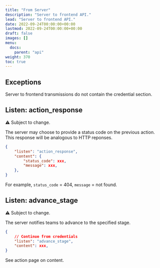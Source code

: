 ```yaml
---
title: "From Server"
description: "Server to frontend API."
lead: "Server to frontend API."
date: 2022-09-24T00:00:00+00:00
lastmod: 2022-09-24T00:00:00+00:00
draft: false
images: []
menu:
  docs:
    parent: "api"
weight: 370
toc: true
---
```


## Exceptions

Server to frontend transmissions do not contain the credential section.

## Listen: action_response

:warning: Subject to change.

The server may choose to provide a status code on the previous action. 
This response will be analogous to HTTP reponses.

```json
{
    "listen": "action_response",
    "content": {
        "status_code": xxx,
        "message": xxx,
    },
}
```

For example, `status_code` = 404, `message` = not found.

## Listen: advance_stage

:warning: Subject to change.

The server notifies teams to advance to the specified stage.

```json
{
    // Continue from credentials
    "listen": "advance_stage",
    "content": xxx,
}
```

See action page on content.
